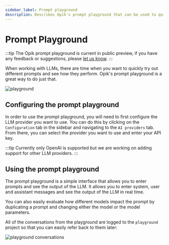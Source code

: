 ```yaml
---
sidebar_label: Prompt playground
description: Describes Opik's prompt playground that can be used to quickly try out different prompts
---
```


# Prompt Playground

:::tip
The Opik prompt playground is current in public preview, if you have any feedback or suggestions, please [let us know](https://github.com/comet-ml/opik/pulls).
:::

When working with LLMs, there are time when you want to quickly try out different prompts and see how they perform. Opik's prompt playground is a great way to do just that.

![playground](/img/evaluation/playground.png)

## Configuring the prompt playground

In order to use the prompt playground, you will need to first configure the LLM provider you want to use. You can do this by clicking on the `Configuration` tab in the sidebar and navigating to the `AI providers` tab. From there, you can select the provider you want to use and enter your API key.

:::tip
Currently only OpenAI is supported but we are working on adding support for other LLM providers.
:::

## Using the prompt playground

The prompt playground is a simple interface that allows you to enter prompts and see the output of the LLM. It allows you to enter system, user and assistant messages and see the output of the LLM in real time.

You can also easily evaluate how different models impact the prompt by duplicating a prompt and changing either the model or the model parameters.

All of the conversations from the playground are logged to the `playground` project so that you can easily refer back to them later:

![playground conversations](/img/evaluation/playground_conversations.png)
